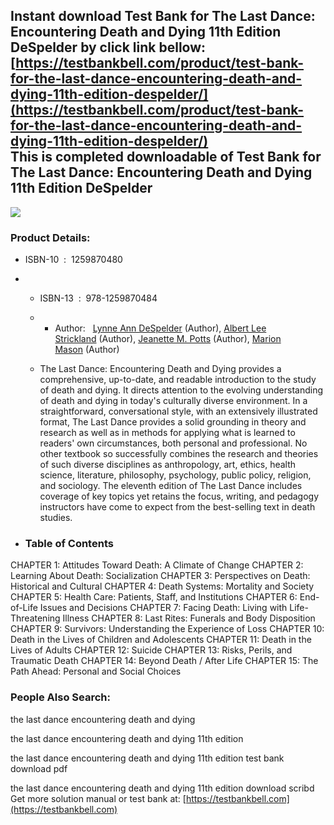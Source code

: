 Instant download **Test Bank for The Last Dance: Encountering Death and Dying 11th Edition DeSpelder** by click link bellow:  
[https://testbankbell.com/product/test-bank-for-the-last-dance-encountering-death-and-dying-11th-edition-despelder/](https://testbankbell.com/product/test-bank-for-the-last-dance-encountering-death-and-dying-11th-edition-despelder/)  
This is completed downloadable of Test Bank for The Last Dance: Encountering Death and Dying 11th Edition DeSpelder
-------------------------------------------------------------------------------------------------------------------


![](https://testbankbell.com/wp-content/uploads/2023/05/9781259870484_TestBank.jpeg)
### Product Details:


* ISBN-10 ‏ : ‎ 1259870480
* * ISBN-13 ‏ : ‎ 978-1259870484
  * * Author:   [Lynne Ann DeSpelder](https://www.amazon.com/Lynne-Ann-DeSpelder/e/B001IGJWV8/ref=dp_byline_cont_book_1) (Author), [Albert Lee Strickland](https://www.amazon.com/s/ref=dp_byline_sr_book_2?ie=UTF8&field-author=Albert+Lee+Strickland&text=Albert+Lee+Strickland&sort=relevancerank&search-alias=books) (Author), [Jeanette M. Potts](https://www.amazon.com/s/ref=dp_byline_sr_book_3?ie=UTF8&field-author=Jeanette+M.+Potts&text=Jeanette+M.+Potts&sort=relevancerank&search-alias=books) (Author), [Marion Mason](https://www.amazon.com/s/ref=dp_byline_sr_book_4?ie=UTF8&field-author=Marion+Mason&text=Marion+Mason&sort=relevancerank&search-alias=books) (Author)
   
  * The Last Dance: Encountering Death and Dying provides a comprehensive, up-to-date, and readable introduction to the study of death and dying. It directs attention to the evolving understanding of death and dying in today's culturally diverse environment. In a straightforward, conversational style, with an extensively illustrated format, The Last Dance provides a solid grounding in theory and research as well as in methods for applying what is learned to readers' own circumstances, both personal and professional. No other textbook so successfully combines the research and theories of such diverse disciplines as anthropology, art, ethics, health science, literature, philosophy, psychology, public policy, religion, and sociology. The eleventh edition of The Last Dance includes coverage of key topics yet retains the focus, writing, and pedagogy instructors have come to expect from the best-selling text in death studies.
 
* ### Table of Contents

CHAPTER 1: Attitudes Toward Death: A Climate of Change
CHAPTER 2: Learning About Death: Socialization
CHAPTER 3: Perspectives on Death: Historical and Cultural
CHAPTER 4: Death Systems: Mortality and Society
CHAPTER 5: Health Care: Patients, Staff, and Institutions
CHAPTER 6: End-of-Life Issues and Decisions
CHAPTER 7: Facing Death: Living with Life-Threatening Illness
CHAPTER 8: Last Rites: Funerals and Body Disposition
CHAPTER 9: Survivors: Understanding the Experience of Loss
CHAPTER 10: Death in the Lives of Children and Adolescents
CHAPTER 11: Death in the Lives of Adults
CHAPTER 12: Suicide
CHAPTER 13: Risks, Perils, and Traumatic Death
CHAPTER 14: Beyond Death / After Life
CHAPTER 15: The Path Ahead: Personal and Social Choices


 ### People Also Search:


 the last dance encountering death and dying

 the last dance encountering death and dying 11th edition

 the last dance encountering death and dying 11th edition test bank download pdf

 the last dance encountering death and dying 11th edition download scribd  
  Get more solution manual or test bank at: [https://testbankbell.com](https://testbankbell.com)
